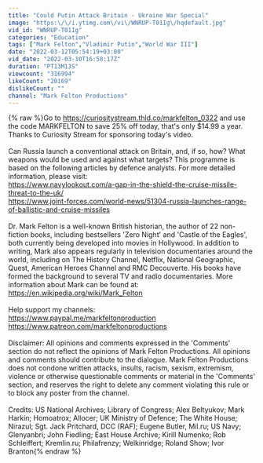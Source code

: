 ```yaml
---
title: "Could Putin Attack Britain - Ukraine War Special"
image: "https:\/\/i.ytimg.com\/vi\/WNRUP-T01Ig\/hqdefault.jpg"
vid_id: "WNRUP-T01Ig"
categories: "Education"
tags: ["Mark Felton","Vladimir Putin","World War III"]
date: "2022-03-12T05:54:19+03:00"
vid_date: "2022-03-10T16:58:17Z"
duration: "PT13M13S"
viewcount: "316994"
likeCount: "20169"
dislikeCount: ""
channel: "Mark Felton Productions"
---
```

{% raw %}Go to <a rel="nofollow" target="blank" href="https://curiositystream.thld.co/markfelton_0322">https://curiositystream.thld.co/markfelton_0322</a> and use the code MARKFELTON to save 25% off today, that's only $14.99 a year. Thanks to Curiosity Stream for sponsoring today's video.<br /><br />Can Russia launch a conventional attack on Britain, and, if so, how? What weapons would be used and against what targets? This programme is based on the following articles by defence analysts. For more detailed information, please visit:<br /><a rel="nofollow" target="blank" href="https://www.navylookout.com/a-gap-in-the-shield-the-cruise-missile-threat-to-the-uk/">https://www.navylookout.com/a-gap-in-the-shield-the-cruise-missile-threat-to-the-uk/</a><br /><a rel="nofollow" target="blank" href="https://www.joint-forces.com/world-news/51304-russia-launches-range-of-ballistic-and-cruise-missiles">https://www.joint-forces.com/world-news/51304-russia-launches-range-of-ballistic-and-cruise-missiles</a><br /><br />Dr. Mark Felton is a well-known British historian, the author of 22 non-fiction books, including bestsellers 'Zero Night' and 'Castle of the Eagles', both currently being developed into movies in Hollywood. In addition to writing, Mark also appears regularly in television documentaries around the world, including on The History Channel, Netflix, National Geographic, Quest, American Heroes Channel and RMC Decouverte. His books have formed the background to several TV and radio documentaries. More information about Mark can be found at: <a rel="nofollow" target="blank" href="https://en.wikipedia.org/wiki/Mark_Felton">https://en.wikipedia.org/wiki/Mark_Felton</a><br /><br />Help support my channels:<br /><a rel="nofollow" target="blank" href="https://www.paypal.me/markfeltonproduction">https://www.paypal.me/markfeltonproduction</a><br /><a rel="nofollow" target="blank" href="https://www.patreon.com/markfeltonproductions">https://www.patreon.com/markfeltonproductions</a><br /><br />Disclaimer: All opinions and comments expressed in the 'Comments' section do not reflect the opinions of Mark Felton Productions. All opinions and comments should contribute to the dialogue. Mark Felton Productions does not condone written attacks, insults, racism, sexism, extremism, violence or otherwise questionable comments or material in the 'Comments' section, and reserves the right to delete any comment violating this rule or to block any poster from the channel.<br /><br />Credits: US National Archives; Library of Congress; Alex Beltyukov; Mark Harkin; Homoatrox; Allocer; UK Ministry of Defence; The White House; Nirazul; Sgt. Jack Pritchard, DCC (RAF); Eugene Butler, Mil.ru; US Navy; Glenyanbri; John Fiedling; East House Archive; Kirill Numenko; Rob Schleiffert; Kremlin.ru; Philafrenzy; Welkinridge; Roland Show; Ivor Branton{% endraw %}
